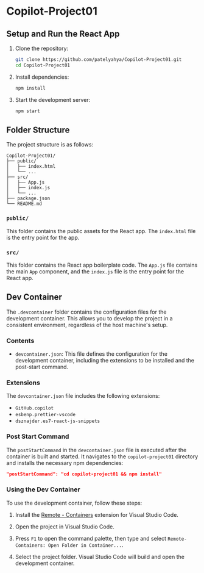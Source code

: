 # Copilot-Project01

## Setup and Run the React App

1. Clone the repository:
   ```sh
   git clone https://github.com/patelyahya/Copilot-Project01.git
   cd Copilot-Project01
   ```

2. Install dependencies:
   ```sh
   npm install
   ```

3. Start the development server:
   ```sh
   npm start
   ```

## Folder Structure

The project structure is as follows:

```
Copilot-Project01/
├── public/
│   ├── index.html
│   └── ...
├── src/
│   ├── App.js
│   ├── index.js
│   └── ...
├── package.json
└── README.md
```

### `public/`

This folder contains the public assets for the React app. The `index.html` file is the entry point for the app.

### `src/`

This folder contains the React app boilerplate code. The `App.js` file contains the main `App` component, and the `index.js` file is the entry point for the React app.

## Dev Container

The `.devcontainer` folder contains the configuration files for the development container. This allows you to develop the project in a consistent environment, regardless of the host machine's setup.

### Contents

- `devcontainer.json`: This file defines the configuration for the development container, including the extensions to be installed and the post-start command.

### Extensions

The `devcontainer.json` file includes the following extensions:

- `GitHub.copilot`
- `esbenp.prettier-vscode`
- `dsznajder.es7-react-js-snippets`

### Post Start Command

The `postStartCommand` in the `devcontainer.json` file is executed after the container is built and started. It navigates to the `copilot-project01` directory and installs the necessary npm dependencies:
   ```json
   "postStartCommand": "cd copilot-project01 && npm install"
   ```

### Using the Dev Container

To use the development container, follow these steps:

1. Install the [Remote - Containers](https://marketplace.visualstudio.com/items?itemName=ms-vscode-remote.remote-containers) extension for Visual Studio Code.

2. Open the project in Visual Studio Code.

3. Press `F1` to open the command palette, then type and select `Remote-Containers: Open Folder in Container...`.

4. Select the project folder. Visual Studio Code will build and open the development container.
